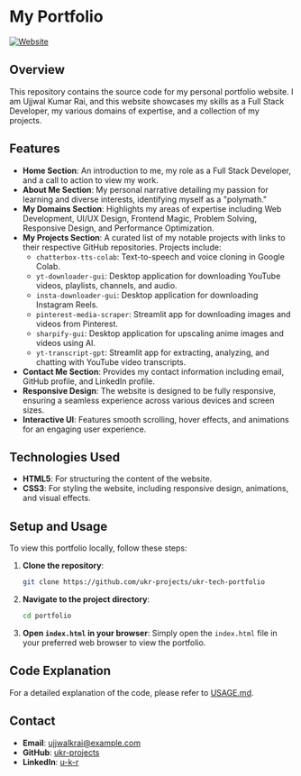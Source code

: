 # My Portfolio
[![Website](https://img.shields.io/badge/Website-000000?style=for-the-badge&logo=&logoColor=white)](https://ukr-projects.github.io/ukr-tech-portfolio/)

## Overview

This repository contains the source code for my personal portfolio website. I am Ujjwal Kumar Rai, and this website showcases my skills as a Full Stack Developer, my various domains of expertise, and a collection of my projects.

## Features

*   **Home Section**: An introduction to me, my role as a Full Stack Developer, and a call to action to view my work.
*   **About Me Section**: My personal narrative detailing my passion for learning and diverse interests, identifying myself as a "polymath."
*   **My Domains Section**: Highlights my areas of expertise including Web Development, UI/UX Design, Frontend Magic, Problem Solving, Responsive Design, and Performance Optimization.
*   **My Projects Section**: A curated list of my notable projects with links to their respective GitHub repositories. Projects include:
    *   `chatterbox-tts-colab`: Text-to-speech and voice cloning in Google Colab.
    *   `yt-downloader-gui`: Desktop application for downloading YouTube videos, playlists, channels, and audio.
    *   `insta-downloader-gui`: Desktop application for downloading Instagram Reels.
    *   `pinterest-media-scraper`: Streamlit app for downloading images and videos from Pinterest.
    *   `sharpify-gui`: Desktop application for upscaling anime images and videos using AI.
    *   `yt-transcript-gpt`: Streamlit app for extracting, analyzing, and chatting with YouTube video transcripts.
*   **Contact Me Section**: Provides my contact information including email, GitHub profile, and LinkedIn profile.
*   **Responsive Design**: The website is designed to be fully responsive, ensuring a seamless experience across various devices and screen sizes.
*   **Interactive UI**: Features smooth scrolling, hover effects, and animations for an engaging user experience.

## Technologies Used

*   **HTML5**: For structuring the content of the website.
*   **CSS3**: For styling the website, including responsive design, animations, and visual effects.

## Setup and Usage

To view this portfolio locally, follow these steps:

1.  **Clone the repository**:
    ```bash
    git clone https://github.com/ukr-projects/ukr-tech-portfolio
    ```

2.  **Navigate to the project directory**:
    ```bash
    cd portfolio
    ```

3.  **Open `index.html` in your browser**:
    Simply open the `index.html` file in your preferred web browser to view the portfolio.

## Code Explanation

For a detailed explanation of the code, please refer to [USAGE.md](usage.md).

## Contact

*   **Email**: ujjwalkrai@example.com
*   **GitHub**: [ukr-projects](https://github.com/ukr-projects)
*   **LinkedIn**: [u-k-r](https://www.linkedin.com/in/u-k-r/)
